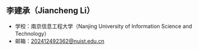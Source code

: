 ## 李建承（Jiancheng Li）

- 学校：南京信息工程大学（Nanjing University of Information Science and Technology）
- 邮箱：202412492362@nuist.edu.cn
